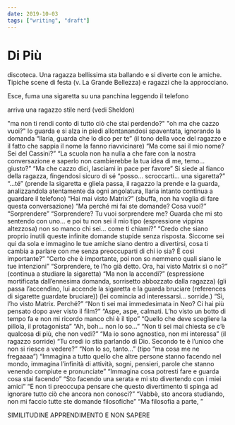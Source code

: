 ```yaml
---
date: 2019-10-03
tags: ["writing", "draft"]
---
```

# Di Più

discoteca. Una ragazza bellissima sta ballando e si diverte con le amiche. Tipiche scene di festa (v. La Grande Bellezza) e ragazzi che la approcciano.

Esce, fuma una sigaretta su una panchina leggendo il telefono

arriva una ragazzo stile nerd (vedi Sheldon)

"ma non ti rendi conto di tutto ciò che stai perdendo?"
"oh ma che cazzo vuoi?" lo guarda e si alza in piedi allontanandosi spaventata, ignorando la domanda
“Ilaria, guarda che lo dico per te” (il tono della voce del ragazzo e il fatto che sappia il nome la fanno riavvicinare)
“Ma come sai il mio nome? Sei del Cassini?”
“La scuola non ha nulla a che fare con la nostra conversazione e saperlo non cambierebbe la tua idea di me, temo… giusto?”
“Ma che cazzo dici, lasciami in pace per favore”
Si siede al fianco della ragazza, fingendosi sicuro di sé “posso… scroccarti… una sigaretta?”
“...té” (prende la sigaretta e gliela passa, il ragazzo la prende e la guarda, analizzandola atentamente da ogni angolatura, Ilaria intanto continua a guardare il telefono)
“Hai mai visto Matrix?”
(sbuffa, non ha voglia di fare questa conversazione) “Ma perché mi fai ste domande? Cosa vuoi?”
“Sorprendere”
“Sorprendere? Tu vuoi sorprendere me? Guarda che mi sto sentendo con uno…
e poi tu non sei il mio tipo (espressione vippina altezzosa) non so manco chi sei… come ti chiami?”
“Credo che siano proprio inutili queste infinite domande stupide senza risposta. Siccome sei qui da sola e immagino le tue amiche siano dentro a divertirsi, cosa ti cambia a parlare con me senza preoccuparti di chi io sia? È così importante?”
“Certo che è importante, poi non so nemmeno quali siano le tue intenzioni”
“Sorprendere, te l’ho già detto. Ora, hai visto Matrix sì o no?” (continua a studiare la sigaretta)
“Ma non la accendi?”
(espressione mortificata dall’ennesima domanda, sorrisetto abbozzato dalla ragazza)
(gli passa l’accendino, lui accende la sigaretta e la guarda bruciare (references di sigarette guardate bruciare))
(lei comincia ad interessarsi… sorride.)
“Sì, l’ho visto Matrix. Perché?”
“Non ti sei mai immedesimata in Neo? Ci hai più pensato dopo aver visto il film?”
“Aspe, aspe, calmati. L’ho visto un botto di tempo fa e non mi ricordo manco chi è il tipo”
“Quello che deve scegliere la pillola, il protagonista”
“Ah, boh… non lo so...”
“Non ti sei mai chiesta se c’è qualcosa di più, che non vedi?”
“Ma io sono agnostica, non mi interessa”
(il ragazzo sorride)
“Tu credi io stia parlando di Dio. Secondo te è l’unico che non si riesce a vedere?”
“Non lo so, tanto...” (tipo “ma cosa me ne fregaaaa”)
“Immagina a tutto quello che altre persone stanno facendo nel mondo, immagina l’infinità di attività, sogni, pensieri, parole che stanno venendo compiute e pronunciate”
“Immagina cosa potresti fare e guarda cosa stai facendo”
“Sto facendo una serata e mi sto divertendo con i miei amici”
“E non ti preoccupa pensare che questo divertimento ti spinga ad ignorare tutto ciò che ancora non conosci?”
“Vabbè, sto ancora studiando, non mi faccio tutte ste domande filosofiche”
“Ma filosofia a parte, ”

SIMILITUDINE APPRENDIMENTO E NON SAPERE